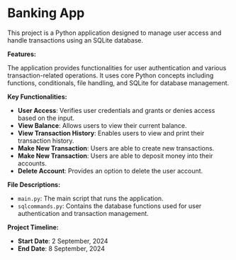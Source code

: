 # Banking App

This project is a Python application designed to manage user access and handle transactions using an SQLite database.

**Features:**

The application provides functionalities for user authentication and various transaction-related operations. It uses core Python concepts including functions, conditionals, file handling, and  SQLite for database management.

**Key Functionalities:**

- **User Access**: Verifies user credentials and grants or denies access based on the input.
- **View Balance**: Allows users to view their current balance.
- **View Transaction History**: Enables users to view and print their transaction history.
- **Make New Transaction**: Users are able to create new transactions.
- **Make New Transaction**: Users are able to deposit money into their accounts.
- **Delete Account**: Provides an option to delete the user account.

**File Descriptions:**

- `main.py`: The main script that runs the application.
- `sqlcommands.py`: Contains the database functions used for user authentication and transaction management.

**Project Timeline:**

- **Start Date**: 2 September, 2024
- **End Date**: 8 September, 2024




